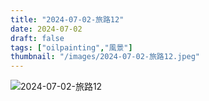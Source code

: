 ```yaml
---
title: "2024-07-02-旅路12"
date: 2024-07-02
draft: false
tags: ["oilpainting","風景"]
thumbnail: "/images/2024-07-02-旅路12.jpeg"
---
```


![2024-07-02-旅路12](/images/2024-07-02-旅路12.jpeg)